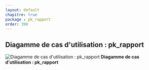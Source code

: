 ```yaml
---
layout: default
chapitre: true
package : pk_rapport
order: 390
---
```


## Diagamme de cas d'utilisation : pk_rapport

![Diagamme de cas d'utilisation : pk_rapport](/soli-lms/diagrammes/pk_rapport/uses_cases_pkg_technologies.svg)
**Diagamme de cas d'utilisation : pk_rapport**